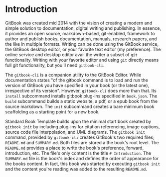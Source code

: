# Introduction

GitBook was created mid 2014 with the vision of creating a modern and simple 
solution to documentation, digital writing and publishing. In essence, it 
provides an open source, markdown-based, git-enabled, framework to author and 
publish books, documentation, manuals, research papers, and the like in 
multiple formats.  Writing can be done using the GitBook service, the GitBook 
desktop editor, or your favorite text editor (my preference). The online 
service and desktop editor avail the writer a subset of `git` functionality. 
Writing with your favorite editor and using `git` directly means full git 
functionality, but you'll need `gitbook-cli`.

The `gitbook-cli` is a companion utility to the GitBook Editor. While 
documentation states "of the gitbook command is to load and run the version of 
GitBook you have specified in your book (or the latest one), irrespective of 
its version". However, `gitbook-cli` does more than that. Its `install` 
subcommand installs gitbook plug-ins specified in `book.json`. The `build` 
subcommand builds a static website, a pdf, or a epub book from the source 
markdown. The `init` subcommand creates a bare minimum book scaffolding as a
starting point for a new book.

Standard Book Template builds upon the minimal start book created by 
`gitbook init` by including plug-ins for citation referencing, image captions, 
source code file interpolation, and UML diagrams.  The `gitbook init` command, 
provided by `gitbook-cli` 
creates GitBook's two required files; `README.md` and `SUMMARY.md`. Both files 
are stored a the book's root level. The `README.md` provides a place to write 
the book's preference, forward, introduction, etc. The file's only content is 
the title `# Introduction`. The `SUMMARY.md` file is the book's index and
defines the order of appearance for the books content. In fact, this book was 
started by executing `gitbook init` and the content you're reading was added to 
the resulting `README.md`.